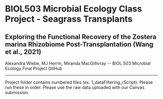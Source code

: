 # BIOL503 Microbial Ecology Class Project - Seagrass Transplants

Exploring the Functional Recovery of the Zostera marina Rhizobiome Post-Transplantation (Wang et al., 2021)
---

Alexandra Wiebe, MJ Herrin, Miranda MacGillivray -- BIOL 503 Microbial Ecology Final Project GitHub

---
Project folder contains numbered files (ex. 1_dataFiltering_rScript): Please run these in order. Please use the raw data uploaded with our Canvas submission.
